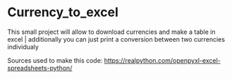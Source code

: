 # Currency_to_excel
This small project will allow to download currencies and make a table in excel | additionally you can just print a conversion between two currencies individualy

Sources used to make this code:
https://realpython.com/openpyxl-excel-spreadsheets-python/
